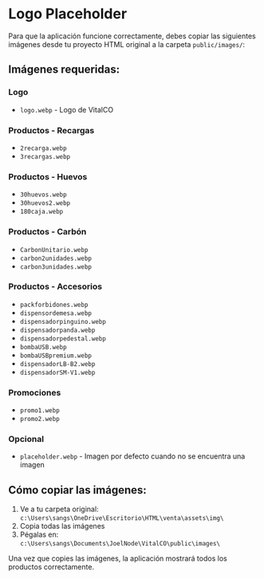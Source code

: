 # Logo Placeholder

Para que la aplicación funcione correctamente, debes copiar las siguientes imágenes desde tu proyecto HTML original a la carpeta `public/images/`:

## Imágenes requeridas:

### Logo
- `logo.webp` - Logo de VitalCO

### Productos - Recargas
- `2recarga.webp`
- `3recargas.webp`

### Productos - Huevos
- `30huevos.webp`
- `30huevos2.webp`
- `180caja.webp`

### Productos - Carbón
- `CarbonUnitario.webp`
- `carbon2unidades.webp`
- `carbon3unidades.webp`

### Productos - Accesorios
- `packforbidones.webp`
- `dispensordemesa.webp`
- `dispensadorpinguino.webp`
- `dispensadorpanda.webp`
- `dispensadorpedestal.webp`
- `bombaUSB.webp`
- `bombaUSBpremium.webp`
- `dispensadorLB-B2.webp`
- `dispensadorSM-V1.webp`

### Promociones
- `promo1.webp`
- `promo2.webp`

### Opcional
- `placeholder.webp` - Imagen por defecto cuando no se encuentra una imagen

## Cómo copiar las imágenes:

1. Ve a tu carpeta original: `c:\Users\sangs\OneDrive\Escritorio\HTML\venta\assets\img\`
2. Copia todas las imágenes
3. Pégalas en: `c:\Users\sangs\Documents\JoelNode\VitalCO\public\images\`

Una vez que copies las imágenes, la aplicación mostrará todos los productos correctamente.